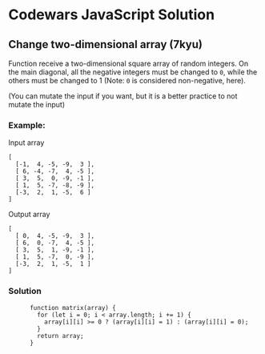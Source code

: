 # Codewars JavaScript Solution

## Change two-dimensional array (7kyu)

Function receive a two-dimensional square array of random integers. On the main diagonal, all the negative integers must be changed to `0`, while the others must be changed to 1 (Note: `0` is considered non-negative, here).

(You can mutate the input if you want, but it is a better practice to not mutate the input)

### Example:

Input array

```
[
  [-1,  4, -5, -9,  3 ],
  [ 6, -4, -7,  4, -5 ],
  [ 3,  5,  0, -9, -1 ],
  [ 1,  5, -7, -8, -9 ],
  [-3,  2,  1, -5,  6 ]
]
```

Output array

```
[
  [ 0,  4, -5, -9,  3 ],
  [ 6,  0, -7,  4, -5 ],
  [ 3,  5,  1, -9, -1 ],
  [ 1,  5, -7,  0, -9 ],
  [-3,  2,  1, -5,  1 ]
]
```

### Solution

```
      function matrix(array) {
        for (let i = 0; i < array.length; i += 1) {
          array[i][i] >= 0 ? (array[i][i] = 1) : (array[i][i] = 0);
        }
        return array;
      }
```
